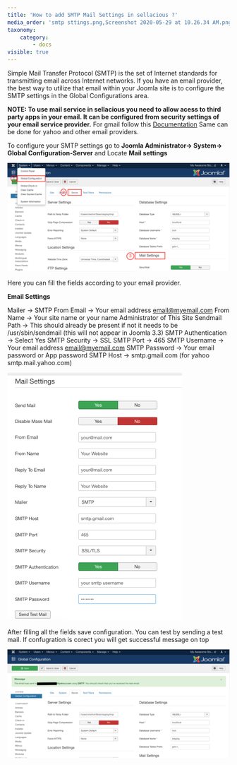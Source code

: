 ```yaml
---
title: 'How to add SMTP Mail Settings in sellacious ?'
media_order: 'smtp sttings.png,Screenshot 2020-05-29 at 10.26.34 AM.png,Screenshot 2020-05-29 at 10.50.43 AM.png'
taxonomy:
    category:
        - docs
visible: true
---
```


Simple Mail Transfer Protocol (SMTP) is the set of Internet standards for transmitting email across Internet networks. If you have an email provider, the best way to utilize that email within your Joomla site is to configure the SMTP settings in the Global Configurations area.

**NOTE: To use mail service in sellacious you need to allow acess to third party apps in your email. It can be configured from security settings of your email service provider.** For gmail follow this [Documentation](https://www.sellacious.com/documentation-v2#/learn/how-to/how-to-set-up-app-password-for-third-party-applications-in-gmail)
Same can be done for yahoo and other email providers.

To configure your SMTP settings go to **Joomla Administrator-> System-> Global Configuration-Server** and
Locate **Mail settings**

![](Screenshot%202020-05-29%20at%2010.26.34%20AM.png)

Here you can fill the fields according to your email provider.

**Email Settings**

Mailer → SMTP
From Email → Your email address email@myemail.com
From Name → Your site name or your name Administrator of This Site
Sendmail Path → This should already be present if not it needs to be /usr/sbin/sendmail (this will not appear in Joomla 3.3)
SMTP Authentication → Select Yes
SMTP Security → SSL
SMTP Port → 465
SMTP Username → Your email address email@myemail.com
SMTP Password → Your email password or App password
SMTP Host → smtp.gmail.com (for yahoo smtp.mail.yahoo.com)

![](smtp%20sttings.png)

After filling all the fields save configuration. You can test by sending a test mail. If confugration is corect you will get successful message on top

![](Screenshot%202020-05-29%20at%2010.50.43%20AM.png)


